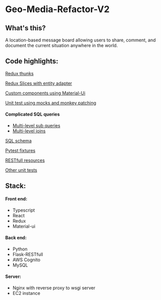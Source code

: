 # Geo-Media-Refactor-V2

## What's this?

A location-based message board allowing users to share, comment, and document the current situation anywhere in the world.

## Code highlights:

<a href="/front-end/src/redux/thunks/">Redux thunks</a>

<a href="/front-end/src/redux/slices">Redux Slices with entity adapter</a>

<a href="/front-end/src/pages/home/components/postDrawer">Custom components using Material-Ui</a>

<a href="/back_end/tests/test_posts_at_location.py">Unit test using mocks and monkey patching</a>

#### Complicated SQL queries

- <a href="back_end/api/Resources/Categories/Categories_At_Location.py">Multi-level sub queries</a>
- <a href="/back_end/api/Resources/Posts/query.py">Multi-level joins</a>

<a href="/back_end/api/schema.sql">SQL schema</a>

<a href="/back_end/conftest.py">Pytest fixtures</a>

<a href="/back_end/api/Resources">RESTfull resources</a>

<a href="/back_end/tests">Other unit tests</a>

## Stack:

#### Front end:

- Typescript
- React
- Redux
- Material-ui

#### Back end:

- Python
- Flask-RESTfull
- AWS Cognito
- MySQL

#### Server:

- Nginx with reverse proxy to wsgi server
- EC2 instance

